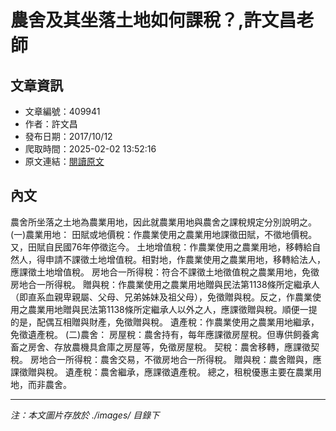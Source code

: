 # 農舍及其坐落土地如何課稅？,許文昌老師

## 文章資訊
- 文章編號：409941
- 作者：許文昌
- 發布日期：2017/10/12
- 爬取時間：2025-02-02 13:52:16
- 原文連結：[閱讀原文](https://real-estate.get.com.tw/Columns/detail.aspx?no=409941)

## 內文
農舍所坐落之土地為農業用地，因此就農業用地與農舍之課稅規定分別說明之。
(一)農業用地：
田賦或地價稅：作農業使用之農業用地課徵田賦，不徵地價稅。又，田賦自民國76年停徵迄今。
土地增值稅：作農業使用之農業用地，移轉給自然人，得申請不課徵土地增值稅。相對地，作農業使用之農業用地，移轉給法人，應課徵土地增值稅。
房地合一所得稅：符合不課徵土地徵值稅之農業用地，免徵房地合一所得稅。
贈與稅：作農業使用之農業用地贈與民法第1138條所定繼承人（即直系血親卑親屬、父母、兄弟姊妹及祖父母），免徵贈與稅。反之，作農業使用之農業用地贈與民法第1138條所定繼承人以外之人，應課徵贈與稅。順便一提的是，配偶互相贈與財產，免徵贈與稅。
遺產稅：作農業使用之農業用地繼承，免徵遺產稅。
(二)農舍：
房屋稅：農舍持有，每年應課徵房屋稅。但專供飼養禽畜之房舍、存放農機具倉庫之房屋等，免徵房屋稅。
契稅：農舍移轉，應課徵契稅。
房地合一所得稅：農舍交易，不徵房地合一所得稅。
贈與稅：農舍贈與，應課徵贈與稅。
遺產稅：農舍繼承，應課徵遺產稅。
總之，租稅優惠主要在農業用地，而非農舍。

---
*注：本文圖片存放於 ./images/ 目錄下*
